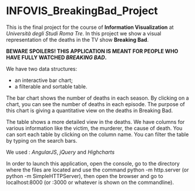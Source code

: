 # INFOVIS_BreakingBad_Project

This is the final project for the course of **Information Visualization** at *Università degli Studi Roma Tre*. In this project we show a visual representation of the deaths in the TV show **Breaking Bad**.

**BEWARE SPOILERS! THIS APPLICATION IS MEANT FOR PEOPLE WHO HAVE FULLY WATCHED *BREAKING BAD*.**

We have two data structures:
  - an interactive bar chart;
  - a filterable and sortable table.
  
The bar chart shows the number of deaths in each season. By clicking on a chart, you can see the number of deaths in each episode. The purpose of this chart is giving a quantitative view on the deaths in Breaking Bad.

The table shows a more detailed view in the deaths. We have columns for various information like the victim, the murderer, the cause of death. You can sort each table by clicking on the column name. You can filter the table by typing on the search bars.

We used : *AngularJS*, *jQuery* and *Highcharts*

In order to launch this application, open the console, go to the directory where the files are located and use the command python -m http.server (or python -m SimpleHTTPServer), then open the browser and go to localhost:8000 (or :3000 or whatever is shown on the commandline).
